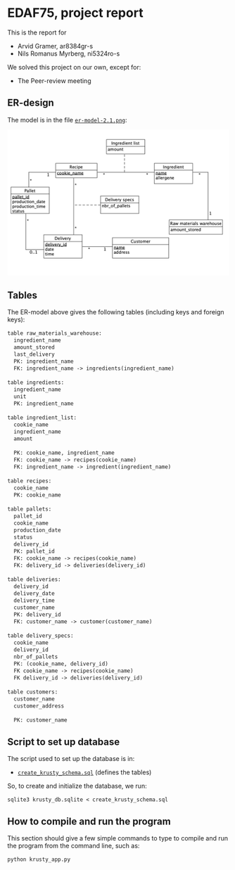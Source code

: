 # EDAF75, project report

This is the report for

 + Arvid Gramer, ar8384gr-s
 + Nils Romanus Myrberg, ni5324ro-s

We solved this project on our own, except for:

 + The Peer-review meeting

## ER-design

The model is in the file [`er-model-2.1.png`](er-model-2.1.png):

<center>
    <img src="er-model-2.1.png">
</center>


## Tables

The ER-model above gives the following tables (including keys and
foreign keys):

```text
table raw_materials_warehouse:
  ingredient_name
  amount_stored
  last_delivery
  PK: ingredient_name
  FK: ingredient_name -> ingredients(ingredient_name)

table ingredients:
  ingredient_name
  unit  
  PK: ingredient_name

table ingredient_list:
  cookie_name
  ingredient_name
  amount
  
  PK: cookie_name, ingredient_name
  FK: cookie_name -> recipes(cookie_name)
  FK: ingredient_name -> ingredient(ingredient_name)

table recipes:
  cookie_name
  PK: cookie_name

table pallets:
  pallet_id
  cookie_name
  production_date
  status
  delivery_id
  PK: pallet_id
  FK: cookie_name -> recipes(cookie_name)
  FK: delivery_id -> deliveries(delivery_id)
  
table deliveries:
  delivery_id
  delivery_date
  delivery_time
  customer_name
  PK: delivery_id
  FK: customer_name -> customer(customer_name)

table delivery_specs:
  cookie_name
  delivery_id
  nbr_of_pallets
  PK: (cookie_name, delivery_id)
  FK cookie_name -> recipes(cookie_name)
  FK delivery_id -> deliveries(delivery_id)

table customers:
  customer_name
  customer_address

  PK: customer_name
```

## Script to set up database

The script used to set up  the database is in:

 + [`create_krusty_schema.sql`](create_krusty_schema.sql) (defines the tables)

So, to create and initialize the database, we run:

```shell
sqlite3 krusty_db.sqlite < create_krusty_schema.sql
```

## How to compile and run the program

This section should give a few simple commands to type to
compile and run the program from the command line, such as:

```shell
python krusty_app.py
```
